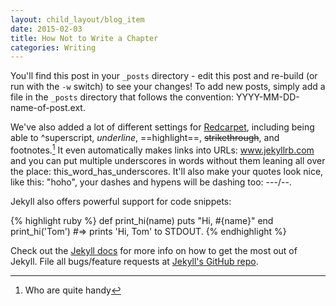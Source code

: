 ```yaml
---
layout: child_layout/blog_item
date: 2015-02-03
title: How Not to Write a Chapter
categories: Writing
---
```


You'll find this post in your `_posts` directory - edit this post and re-build
(or run with the `-w` switch) to see your changes! To add new posts, simply add
a file in the `_posts` directory that follows the convention:
YYYY-MM-DD-name-of-post.ext.

<!--more-->

We've also added a lot of different settings for [Redcarpet][redcarpet],
including being able to ^superscript, _underline_, ==highlight==,
~~strikethrough~~, and footnotes.[^1] It even automatically makes links into
URLs: www.jekyllrb.com and you can put multiple underscores in words without
them leaning all over the place: this_word_has_underscores. It'll also make your
quotes look nice, like this: "hoho", your dashes and hypens will be dashing too:
---/--.

Jekyll also offers powerful support for code snippets:

{% highlight ruby %}
def print_hi(name)
  puts "Hi, #{name}"
end
print_hi('Tom')
#=> prints 'Hi, Tom' to STDOUT.
{% endhighlight %}

Check out the [Jekyll docs][jekyll] for more info on how to get the most out of
Jekyll. File all bugs/feature requests at [Jekyll's GitHub repo][jekyll-gh].

[redcarpet]: https://github.com/vmg/redcarpet
[jekyll-gh]: https://github.com/jekyll/jekyll
[jekyll]:    http://jekyllrb.com/docs/home/
[^1]: Who are quite handy
